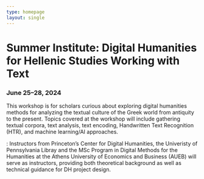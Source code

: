 ```yaml
---
type: homepage
layout: single
---
```


<h1 class="tc">Summer Institute: Digital Humanities for Hellenic Studies Working with Text </h1>

<h3 class="tc">June 25–28, 2024</h3>

This workshop is for scholars curious about exploring digital humanities methods for analyzing the textual culture of the Greek world from antiquity to the present. Topics covered at the workshop will include gathering textual corpora, text analysis, text encoding, Handwritten Text Recognition (HTR), and machine learning/AI approaches. 

:  Instructors from Princeton’s Center for Digital Humanities, the Univeristy of Pennsylvania Libray and the MSc Program in Digital Methods for the Humanities at the Athens University of Economics and Business (AUEB) will serve as instructors, providing both theoretical background as well as technical guidance for DH project design.
